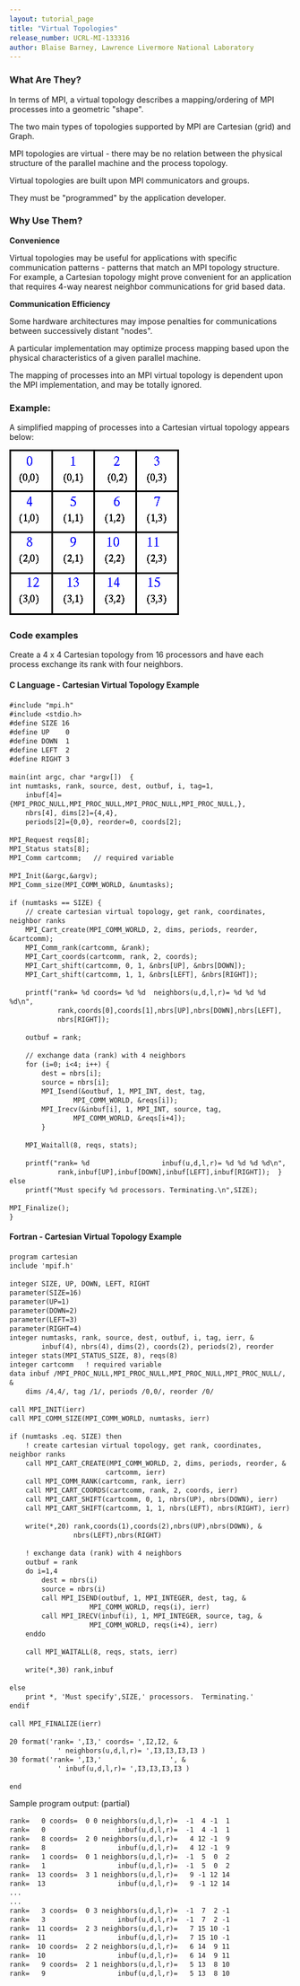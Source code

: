 ```yaml
---
layout: tutorial_page
title: "Virtual Topologies"
release_number: UCRL-MI-133316
author: Blaise Barney, Lawrence Livermore National Laboratory
---
```


### What Are They?

In terms of MPI, a virtual topology describes a mapping/ordering of MPI processes into a geometric "shape".

The two main types of topologies supported by MPI are Cartesian (grid) and Graph.

MPI topologies are virtual - there may be no relation between the physical structure of the parallel machine and the process topology.

Virtual topologies are built upon MPI communicators and groups.

They must be "programmed" by the application developer.

### Why Use Them?

**Convenience**

Virtual topologies may be useful for applications with specific communication patterns - patterns that match an MPI topology structure. For example, a Cartesian topology might prove convenient for an application that requires 4-way nearest neighbor communications for grid based data.

**Communication Efficiency**

Some hardware architectures may impose penalties for communications between successively distant "nodes".

A particular implementation may optimize process mapping based upon the physical characteristics of a given parallel machine.

The mapping of processes into an MPI virtual topology is dependent upon the MPI implementation, and may be totally ignored.

### Example:

A simplified mapping of processes into a Cartesian virtual topology appears below:

![topology](images/Cartesian_topology.gif)

### Code examples

Create a 4 x 4 Cartesian topology from 16 processors and have each process exchange its rank with four neighbors.

#### C Language - Cartesian Virtual Topology Example

```
#include "mpi.h"
#include <stdio.h>
#define SIZE 16
#define UP    0
#define DOWN  1
#define LEFT  2
#define RIGHT 3

main(int argc, char *argv[])  {
int numtasks, rank, source, dest, outbuf, i, tag=1,
    inbuf[4]={MPI_PROC_NULL,MPI_PROC_NULL,MPI_PROC_NULL,MPI_PROC_NULL,},
    nbrs[4], dims[2]={4,4},
    periods[2]={0,0}, reorder=0, coords[2];

MPI_Request reqs[8];
MPI_Status stats[8];
MPI_Comm cartcomm;   // required variable

MPI_Init(&argc,&argv);
MPI_Comm_size(MPI_COMM_WORLD, &numtasks);

if (numtasks == SIZE) {
    // create cartesian virtual topology, get rank, coordinates, neighbor ranks
    MPI_Cart_create(MPI_COMM_WORLD, 2, dims, periods, reorder, &cartcomm);
    MPI_Comm_rank(cartcomm, &rank);
    MPI_Cart_coords(cartcomm, rank, 2, coords);
    MPI_Cart_shift(cartcomm, 0, 1, &nbrs[UP], &nbrs[DOWN]);
    MPI_Cart_shift(cartcomm, 1, 1, &nbrs[LEFT], &nbrs[RIGHT]);

    printf("rank= %d coords= %d %d  neighbors(u,d,l,r)= %d %d %d %d\n",
            rank,coords[0],coords[1],nbrs[UP],nbrs[DOWN],nbrs[LEFT],
            nbrs[RIGHT]);

    outbuf = rank;

    // exchange data (rank) with 4 neighbors
    for (i=0; i<4; i++) {
        dest = nbrs[i];
        source = nbrs[i];
        MPI_Isend(&outbuf, 1, MPI_INT, dest, tag,
                MPI_COMM_WORLD, &reqs[i]);
        MPI_Irecv(&inbuf[i], 1, MPI_INT, source, tag,
                MPI_COMM_WORLD, &reqs[i+4]);
        }

    MPI_Waitall(8, reqs, stats);

    printf("rank= %d                  inbuf(u,d,l,r)= %d %d %d %d\n",
            rank,inbuf[UP],inbuf[DOWN],inbuf[LEFT],inbuf[RIGHT]);  }
else
    printf("Must specify %d processors. Terminating.\n",SIZE);

MPI_Finalize();
}
```

#### Fortran - Cartesian Virtual Topology Example

```
program cartesian
include 'mpif.h'

integer SIZE, UP, DOWN, LEFT, RIGHT
parameter(SIZE=16)
parameter(UP=1)
parameter(DOWN=2)
parameter(LEFT=3)
parameter(RIGHT=4)
integer numtasks, rank, source, dest, outbuf, i, tag, ierr, &
        inbuf(4), nbrs(4), dims(2), coords(2), periods(2), reorder
integer stats(MPI_STATUS_SIZE, 8), reqs(8)
integer cartcomm   ! required variable
data inbuf /MPI_PROC_NULL,MPI_PROC_NULL,MPI_PROC_NULL,MPI_PROC_NULL/, &
    dims /4,4/, tag /1/, periods /0,0/, reorder /0/

call MPI_INIT(ierr)
call MPI_COMM_SIZE(MPI_COMM_WORLD, numtasks, ierr)

if (numtasks .eq. SIZE) then
    ! create cartesian virtual topology, get rank, coordinates, neighbor ranks
    call MPI_CART_CREATE(MPI_COMM_WORLD, 2, dims, periods, reorder, &
                        cartcomm, ierr)
    call MPI_COMM_RANK(cartcomm, rank, ierr)
    call MPI_CART_COORDS(cartcomm, rank, 2, coords, ierr)
    call MPI_CART_SHIFT(cartcomm, 0, 1, nbrs(UP), nbrs(DOWN), ierr)
    call MPI_CART_SHIFT(cartcomm, 1, 1, nbrs(LEFT), nbrs(RIGHT), ierr)

    write(*,20) rank,coords(1),coords(2),nbrs(UP),nbrs(DOWN), &
                nbrs(LEFT),nbrs(RIGHT)

    ! exchange data (rank) with 4 neighbors
    outbuf = rank
    do i=1,4
        dest = nbrs(i)
        source = nbrs(i)
        call MPI_ISEND(outbuf, 1, MPI_INTEGER, dest, tag, &
                    MPI_COMM_WORLD, reqs(i), ierr)
        call MPI_IRECV(inbuf(i), 1, MPI_INTEGER, source, tag, &
                    MPI_COMM_WORLD, reqs(i+4), ierr)
    enddo

    call MPI_WAITALL(8, reqs, stats, ierr)

    write(*,30) rank,inbuf

else
    print *, 'Must specify',SIZE,' processors.  Terminating.'
endif

call MPI_FINALIZE(ierr)

20 format('rank= ',I3,' coords= ',I2,I2, &
            ' neighbors(u,d,l,r)= ',I3,I3,I3,I3 )
30 format('rank= ',I3,'                 ', &
            ' inbuf(u,d,l,r)= ',I3,I3,I3,I3 )

end
```

Sample program output: (partial)

```
rank=   0 coords=  0 0 neighbors(u,d,l,r)=  -1  4 -1  1
rank=   0                  inbuf(u,d,l,r)=  -1  4 -1  1
rank=   8 coords=  2 0 neighbors(u,d,l,r)=   4 12 -1  9
rank=   8                  inbuf(u,d,l,r)=   4 12 -1  9
rank=   1 coords=  0 1 neighbors(u,d,l,r)=  -1  5  0  2
rank=   1                  inbuf(u,d,l,r)=  -1  5  0  2
rank=  13 coords=  3 1 neighbors(u,d,l,r)=   9 -1 12 14
rank=  13                  inbuf(u,d,l,r)=   9 -1 12 14
...
...
rank=   3 coords=  0 3 neighbors(u,d,l,r)=  -1  7  2 -1
rank=   3                  inbuf(u,d,l,r)=  -1  7  2 -1
rank=  11 coords=  2 3 neighbors(u,d,l,r)=   7 15 10 -1
rank=  11                  inbuf(u,d,l,r)=   7 15 10 -1
rank=  10 coords=  2 2 neighbors(u,d,l,r)=   6 14  9 11
rank=  10                  inbuf(u,d,l,r)=   6 14  9 11
rank=   9 coords=  2 1 neighbors(u,d,l,r)=   5 13  8 10
rank=   9                  inbuf(u,d,l,r)=   5 13  8 10
```
